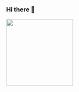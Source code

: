 ### Hi there 👋

<img height="180em" src="http://dotaskills.ru/wp-content/uploads/2016/11/Pudge-hook.png"/>
